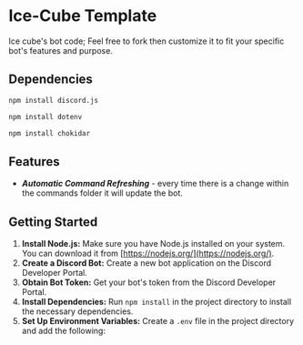 # Ice-Cube Template
Ice cube's bot code; Feel free to fork then customize it to fit your specific bot's features and purpose.
## Dependencies

```bash
npm install discord.js
```

```bash
npm install dotenv
```

```bash
npm install chokidar
```
## Features

* ***Automatic Command Refreshing*** - every time there is a change within the commands folder it will update the bot.

## Getting Started

1. **Install Node.js:** Make sure you have Node.js installed on your system. You can download it from [https://nodejs.org/](https://nodejs.org/).
2. **Create a Discord Bot:** Create a new bot application on the Discord Developer Portal.
3. **Obtain Bot Token:** Get your bot's token from the Discord Developer Portal.
4. **Install Dependencies:** Run `npm install` in the project directory to install the necessary dependencies.
5. **Set Up Environment Variables:** Create a `.env` file in the project directory and add the following:
